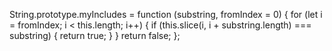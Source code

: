 String.prototype.myIncludes = function (substring, fromIndex = 0) {
  for (let i = fromIndex; i < this.length; i++) {
    if (this.slice(i, i + substring.length) === substring) {
      return true;
    }
  }
  return false;
};

